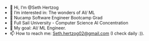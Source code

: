 - 👋 Hi, I’m @Seth Hertzog
- 👀 I’m interested in: The wonders of AI/ ML
- 🌱 Nucamp Software Engineer Bootcamp Grad
- 🌱 Full Sail University - Computer Science AI Concentration
- 💞️ My goal: AI/ ML Engineer.
- 📫 How to reach me: Seth.hertzog02@gmail.com  (I check daily :)).
